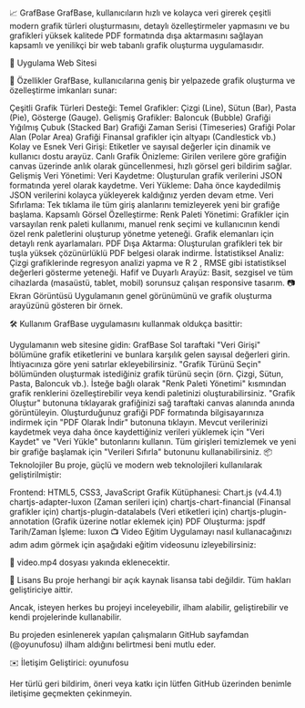 📈 GrafBase
GrafBase, kullanıcıların hızlı ve kolayca veri girerek çeşitli modern grafik türleri oluşturmasını, detaylı özelleştirmeler yapmasını ve bu grafikleri yüksek kalitede PDF formatında dışa aktarmasını sağlayan kapsamlı ve yenilikçi bir web tabanlı grafik oluşturma uygulamasıdır.

🔗 Uygulama Web Sitesi

🚀 Özellikler
GrafBase, kullanıcılarına geniş bir yelpazede grafik oluşturma ve özelleştirme imkanları sunar:

Çeşitli Grafik Türleri Desteği:
Temel Grafikler: Çizgi (Line), Sütun (Bar), Pasta (Pie), Gösterge (Gauge).
Gelişmiş Grafikler:
Baloncuk (Bubble) Grafiği
Yığılmış Çubuk (Stacked Bar) Grafiği
Zaman Serisi (Timeseries) Grafiği
Polar Alan (Polar Area) Grafiği
Finansal grafikler için altyapı (Candlestick vb.)
Kolay ve Esnek Veri Girişi: Etiketler ve sayısal değerler için dinamik ve kullanıcı dostu arayüz.
Canlı Grafik Önizleme: Girilen verilere göre grafiğin canvas üzerinde anlık olarak güncellenmesi, hızlı görsel geri bildirim sağlar.
Gelişmiş Veri Yönetimi:
Veri Kaydetme: Oluşturulan grafik verilerini JSON formatında yerel olarak kaydetme.
Veri Yükleme: Daha önce kaydedilmiş JSON verilerini kolayca yükleyerek kaldığınız yerden devam etme.
Veri Sıfırlama: Tek tıklama ile tüm giriş alanlarını temizleyerek yeni bir grafiğe başlama.
Kapsamlı Görsel Özelleştirme:
Renk Paleti Yönetimi: Grafikler için varsayılan renk paleti kullanımı, manuel renk seçimi ve kullanıcının kendi özel renk paletlerini oluşturup yönetme yeteneği.
Grafik elemanları için detaylı renk ayarlamaları.
PDF Dışa Aktarma: Oluşturulan grafikleri tek bir tuşla yüksek çözünürlüklü PDF belgesi olarak indirme.
İstatistiksel Analiz: Çizgi grafiklerinde regresyon analizi yapma ve R 
2
 , RMSE gibi istatistiksel değerleri gösterme yeteneği.
Hafif ve Duyarlı Arayüz: Basit, sezgisel ve tüm cihazlarda (masaüstü, tablet, mobil) sorunsuz çalışan responsive tasarım.
📷 Ekran Görüntüsü
Uygulamanın genel görünümünü ve grafik oluşturma arayüzünü gösteren bir örnek.

🛠️ Kullanım
GrafBase uygulamasını kullanmak oldukça basittir:

Uygulamanın web sitesine gidin: GrafBase
Sol taraftaki "Veri Girişi" bölümüne grafik etiketlerini ve bunlara karşılık gelen sayısal değerleri girin. İhtiyacınıza göre yeni satırlar ekleyebilirsiniz.
"Grafik Türünü Seçin" bölümünden oluşturmak istediğiniz grafik türünü seçin (örn. Çizgi, Sütun, Pasta, Baloncuk vb.).
İsteğe bağlı olarak "Renk Paleti Yönetimi" kısmından grafik renklerini özelleştirebilir veya kendi paletinizi oluşturabilirsiniz.
"Grafik Oluştur" butonuna tıklayarak grafiğinizi sağ taraftaki canvas alanında anında görüntüleyin.
Oluşturduğunuz grafiği PDF formatında bilgisayarınıza indirmek için "PDF Olarak İndir" butonuna tıklayın.
Mevcut verilerinizi kaydetmek veya daha önce kaydettiğiniz verileri yüklemek için "Veri Kaydet" ve "Veri Yükle" butonlarını kullanın.
Tüm girişleri temizlemek ve yeni bir grafiğe başlamak için "Verileri Sıfırla" butonunu kullanabilirsiniz.
📦 Teknolojiler
Bu proje, güçlü ve modern web teknolojileri kullanılarak geliştirilmiştir:

Frontend: HTML5, CSS3, JavaScript
Grafik Kütüphanesi: Chart.js (v4.4.1)
chartjs-adapter-luxon (Zaman serileri için)
chartjs-chart-financial (Finansal grafikler için)
chartjs-plugin-datalabels (Veri etiketleri için)
chartjs-plugin-annotation (Grafik üzerine notlar eklemek için)
PDF Oluşturma: jspdf
Tarih/Zaman İşleme: luxon
📺 Video Eğitim
Uygulamayı nasıl kullanacağınızı adım adım görmek için aşağıdaki eğitim videosunu izleyebilirsiniz:

🎥 video.mp4 dosyası yakında eklenecektir.

📄 Lisans
Bu proje herhangi bir açık kaynak lisansa tabi değildir. Tüm hakları geliştiriciye aittir.

Ancak, isteyen herkes bu projeyi inceleyebilir, ilham alabilir, geliştirebilir ve kendi projelerinde kullanabilir.

Bu projeden esinlenerek yapılan çalışmaların GitHub sayfamdan (@oyunufosu) ilham aldığını belirtmesi beni mutlu eder.

✉️ İletişim
Geliştirici: oyunufosu

Her türlü geri bildirim, öneri veya katkı için lütfen GitHub üzerinden benimle iletişime geçmekten çekinmeyin.

